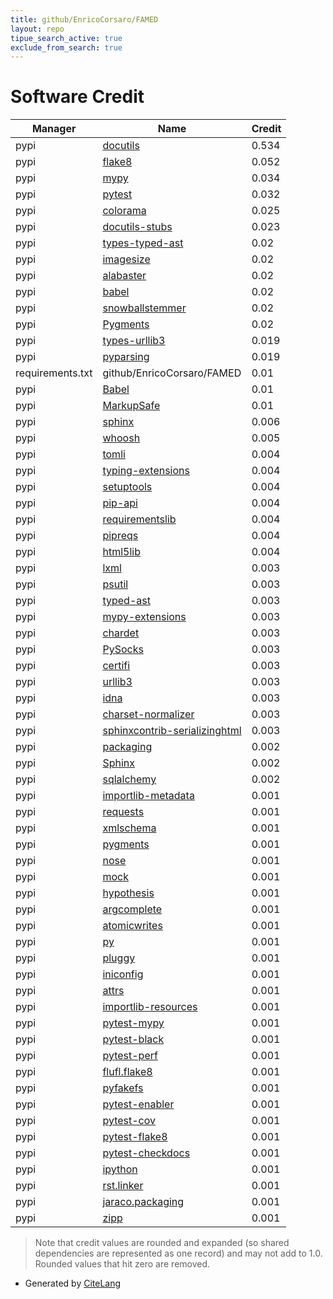 ```yaml
---
title: github/EnricoCorsaro/FAMED
layout: repo
tipue_search_active: true
exclude_from_search: true
---
```

# Software Credit

|Manager|Name|Credit|
|-------|----|------|
|pypi|[docutils](https://docutils.sourceforge.io/)|0.534|
|pypi|[flake8](https://github.com/pycqa/flake8)|0.052|
|pypi|[mypy](http://www.mypy-lang.org/)|0.034|
|pypi|[pytest](https://docs.pytest.org/en/latest/)|0.032|
|pypi|[colorama](https://github.com/tartley/colorama)|0.025|
|pypi|[docutils-stubs](https://github.com/tk0miya/docutils-stubs)|0.023|
|pypi|[types-typed-ast](https://github.com/python/typeshed)|0.02|
|pypi|[imagesize](https://github.com/shibukawa/imagesize_py)|0.02|
|pypi|[alabaster](https://alabaster.readthedocs.io)|0.02|
|pypi|[babel](http://babel.pocoo.org/)|0.02|
|pypi|[snowballstemmer](https://github.com/snowballstem/snowball)|0.02|
|pypi|[Pygments](https://pygments.org/)|0.02|
|pypi|[types-urllib3](https://pypi.org/project/types-urllib3)|0.019|
|pypi|[pyparsing](https://pypi.org/project/pyparsing)|0.019|
|requirements.txt|github/EnricoCorsaro/FAMED|0.01|
|pypi|[Babel](https://pypi.org/project/Babel)|0.01|
|pypi|[MarkupSafe](https://pypi.org/project/MarkupSafe)|0.01|
|pypi|[sphinx](https://www.sphinx-doc.org/)|0.006|
|pypi|[whoosh](https://pypi.org/project/whoosh)|0.005|
|pypi|[tomli](https://pypi.org/project/tomli)|0.004|
|pypi|[typing-extensions](https://pypi.org/project/typing-extensions)|0.004|
|pypi|[setuptools](https://pypi.org/project/setuptools)|0.004|
|pypi|[pip-api](https://pypi.org/project/pip-api)|0.004|
|pypi|[requirementslib](https://pypi.org/project/requirementslib)|0.004|
|pypi|[pipreqs](https://pypi.org/project/pipreqs)|0.004|
|pypi|[html5lib](https://pypi.org/project/html5lib)|0.004|
|pypi|[lxml](https://pypi.org/project/lxml)|0.003|
|pypi|[psutil](https://pypi.org/project/psutil)|0.003|
|pypi|[typed-ast](https://pypi.org/project/typed-ast)|0.003|
|pypi|[mypy-extensions](https://pypi.org/project/mypy-extensions)|0.003|
|pypi|[chardet](https://pypi.org/project/chardet)|0.003|
|pypi|[PySocks](https://pypi.org/project/PySocks)|0.003|
|pypi|[certifi](https://pypi.org/project/certifi)|0.003|
|pypi|[urllib3](https://pypi.org/project/urllib3)|0.003|
|pypi|[idna](https://pypi.org/project/idna)|0.003|
|pypi|[charset-normalizer](https://pypi.org/project/charset-normalizer)|0.003|
|pypi|[sphinxcontrib-serializinghtml](http://sphinx-doc.org/)|0.003|
|pypi|[packaging](https://github.com/pypa/packaging)|0.002|
|pypi|[Sphinx](https://pypi.org/project/Sphinx)|0.002|
|pypi|[sqlalchemy](https://pypi.org/project/sqlalchemy)|0.002|
|pypi|[importlib-metadata](https://github.com/python/importlib_metadata)|0.001|
|pypi|[requests](https://requests.readthedocs.io)|0.001|
|pypi|[xmlschema](https://github.com/sissaschool/xmlschema)|0.001|
|pypi|[pygments](https://pypi.org/project/pygments)|0.001|
|pypi|[nose](https://pypi.org/project/nose)|0.001|
|pypi|[mock](https://pypi.org/project/mock)|0.001|
|pypi|[hypothesis](https://pypi.org/project/hypothesis)|0.001|
|pypi|[argcomplete](https://pypi.org/project/argcomplete)|0.001|
|pypi|[atomicwrites](https://pypi.org/project/atomicwrites)|0.001|
|pypi|[py](https://pypi.org/project/py)|0.001|
|pypi|[pluggy](https://pypi.org/project/pluggy)|0.001|
|pypi|[iniconfig](https://pypi.org/project/iniconfig)|0.001|
|pypi|[attrs](https://pypi.org/project/attrs)|0.001|
|pypi|[importlib-resources](https://pypi.org/project/importlib-resources)|0.001|
|pypi|[pytest-mypy](https://pypi.org/project/pytest-mypy)|0.001|
|pypi|[pytest-black](https://pypi.org/project/pytest-black)|0.001|
|pypi|[pytest-perf](https://pypi.org/project/pytest-perf)|0.001|
|pypi|[flufl.flake8](https://pypi.org/project/flufl.flake8)|0.001|
|pypi|[pyfakefs](https://pypi.org/project/pyfakefs)|0.001|
|pypi|[pytest-enabler](https://pypi.org/project/pytest-enabler)|0.001|
|pypi|[pytest-cov](https://pypi.org/project/pytest-cov)|0.001|
|pypi|[pytest-flake8](https://pypi.org/project/pytest-flake8)|0.001|
|pypi|[pytest-checkdocs](https://pypi.org/project/pytest-checkdocs)|0.001|
|pypi|[ipython](https://pypi.org/project/ipython)|0.001|
|pypi|[rst.linker](https://pypi.org/project/rst.linker)|0.001|
|pypi|[jaraco.packaging](https://pypi.org/project/jaraco.packaging)|0.001|
|pypi|[zipp](https://pypi.org/project/zipp)|0.001|


> Note that credit values are rounded and expanded (so shared dependencies are represented as one record) and may not add to 1.0. Rounded values that hit zero are removed.


- Generated by [CiteLang](https://github.com/vsoch/citelang)
